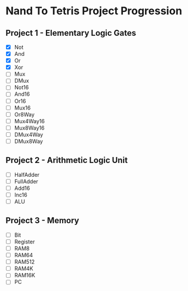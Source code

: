 # Nand To Tetris Project Progression

## Project 1 - Elementary Logic Gates

- [x] Not
- [x] And
- [x] Or
- [x] Xor
- [ ] Mux
- [ ] DMux
- [ ] Not16
- [ ] And16
- [ ] Or16
- [ ] Mux16
- [ ] Or8Way
- [ ] Mux4Way16
- [ ] Mux8Way16
- [ ] DMux4Way
- [ ] DMux8Way

## Project 2 - Arithmetic Logic Unit

- [ ] HalfAdder
- [ ] FullAdder
- [ ] Add16
- [ ] Inc16
- [ ] ALU

## Project 3 - Memory

- [ ] Bit
- [ ] Register
- [ ] RAM8
- [ ] RAM64
- [ ] RAM512
- [ ] RAM4K
- [ ] RAM16K
- [ ] PC
